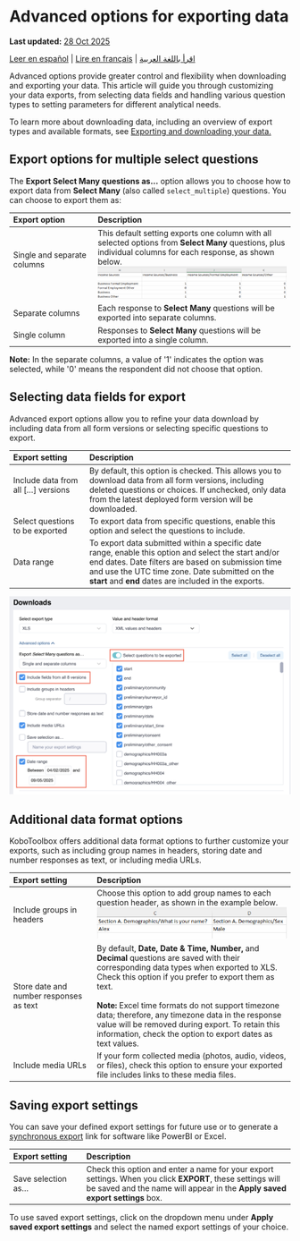 # Advanced options for exporting data
**Last updated:** <a href="https://github.com/kobotoolbox/docs/blob/01270a828ec846731411368326ba58114adda98e/source/advanced_export.md" class="reference">28 Oct 2025</a>

<a href="es/advanced_export.html">Leer en español</a> | <a href="fr/advanced_export.html">Lire en français</a> | <a href="ar/advanced_export.html">اقرأ باللغة العربية</a>

Advanced options provide greater control and flexibility when downloading and exporting your data. This article will guide you through customizing your data exports, from selecting data fields and handling various question types to setting parameters for different analytical needs.

<p class="note">
    To learn more about downloading data, including an overview of export types and available formats, see <a href="https://support.kobotoolbox.org/export_download.html?highlight=export">Exporting and downloading your data.</a>
</p>

## Export options for multiple select questions

The **Export Select Many questions as…** option allows you to choose how to export data from **Select Many** (also called `select_multiple`) questions. You can choose to export them as:

| **Export option**    | **Description**                                |
| :----------------- | :------------------------------------ |
| Single and separate columns &emsp;&emsp;&emsp;&emsp;&emsp;&emsp;              | This default setting exports one column with all selected options from <strong>Select Many</strong> questions, plus individual columns for each response, as shown below.<br> ![How to select many columns](images/advanced_export/select_many_columns.png) |
| Separate columns  | Each response to <strong>Select Many</strong> questions will be exported into separate columns.|
| Single column   | Responses to <strong>Select Many</strong> questions will be exported into a single column.            |


<p class="note">
  <strong>Note:</strong> In the separate columns, a value of '1' indicates the option was selected, while '0' means the respondent did not choose that option.
</p>

## Selecting data fields for export

Advanced export options allow you to refine your data download by including data from all form versions or selecting specific questions to export.

| **Export setting**    | **Description**                                |
| :----------------- | :------------------------------------ |
| Include data from all […] versions &emsp;&emsp;&emsp;&emsp;&emsp;&emsp; | By default, this option is checked. This allows you to download data from all form versions, including deleted questions or choices. If unchecked, only data from the latest deployed form version will be downloaded. |
| Select questions to be exported | To export data from specific questions, enable this option and select the questions to include. |
| Data range | To export data submitted within a specific date range, enable this option and select the start and/or end dates. Date filters are based on submission time and use the UTC time zone. Date submitted on the <strong>start</strong> and <strong>end</strong> dates are included in the exports. |

![How to select data fields](images/advanced_export/select_data_fields.png)

## Additional data format options

KoboToolbox offers additional data format options to further customize your exports, such as including group names in headers, storing date and number responses as text, or including media URLs.

| **Export setting**    | **Description**                                |
| :----------------- | :------------------------------------ |
| Include groups in headers | Choose this option to add group names to each question header, as shown in the example below. ![Include groups in headers](images/advanced_export/group_headers2.png) | 
| Store date and number responses as text &emsp;&emsp;&emsp;&emsp;&emsp;&emsp; | By default, <strong>Date, Date & Time, Number,</strong> and <strong>Decimal</strong> questions are saved with their corresponding data types when exported to XLS. Check this option if you prefer to export them as text.<br><br><strong>Note:</strong> Excel time formats do not support timezone data; therefore, any timezone data in the response value will be removed during export. To retain this information, check the option to export dates as text values. |
| Include media URLs | If your form collected media (photos, audio, videos, or files), check this option to ensure your exported file includes links to these media files. |

## Saving export settings

You can save your defined export settings for future use or to generate a [synchronous export](https://support.kobotoolbox.org/synchronous_exports.html) link for software like PowerBI or Excel.

| **Export setting** | **Description**                                |
| :-------------------- | :------------------------------------ |
| Save selection as… &emsp;&emsp;&emsp;&emsp;&emsp;&emsp;| Check this option and enter a name for your export settings. When you click <strong>EXPORT</strong>, these settings will be saved and the name will appear in the <strong>Apply saved export settings</strong> box. | 

To use saved export settings, click on the dropdown menu under **Apply saved export settings** and select the named export settings of your choice.

